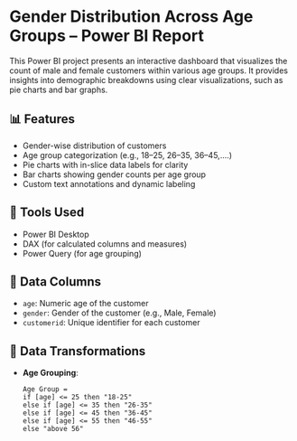 # Gender Distribution Across Age Groups – Power BI Report

This Power BI project presents an interactive dashboard that visualizes the count of male and female customers within various age groups. It provides insights into demographic breakdowns using clear visualizations, such as pie charts and bar graphs.

## 📊 Features

- Gender-wise distribution of customers
- Age group categorization (e.g., 18–25, 26–35, 36–45,....)
- Pie charts with in-slice data labels for clarity
- Bar charts showing gender counts per age group
- Custom text annotations and dynamic labeling

## 🔧 Tools Used

- Power BI Desktop
- DAX (for calculated columns and measures)
- Power Query (for age grouping)

## 🧮 Data Columns

- `age`: Numeric age of the customer
- `gender`: Gender of the customer (e.g., Male, Female)
- `customerid`: Unique identifier for each customer

## 📝 Data Transformations

- **Age Grouping**:
  ```powerquery
  Age Group = 
  if [age] <= 25 then "18-25" 
  else if [age] <= 35 then "26-35" 
  else if [age] <= 45 then "36-45"
  else if [age] <= 55 then "46-55" 
  else "above 56"
